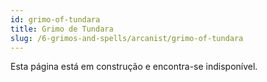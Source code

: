 ```yaml
---
id: grimo-of-tundara
title: Grimo de Tundara
slug: /6-grimos-and-spells/arcanist/grimo-of-tundara
---
```


Esta página está em construção e encontra-se indisponível.
